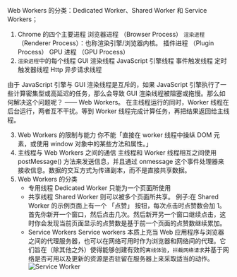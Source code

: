 Web Workers 的分类：Dedicated Worker、Shared Worker 和 Service Workers；

1. Chrome 的四个主要进程
   浏览器进程 （Browser Process）
   `渲染进程` （Renderer Process）：也称渲染引擎/浏览器内核。
   插件进程 （Plugin Process）
   GPU 进程 （GPU Process）
2. `渲染进程`中的每个线程
   GUI 渲染线程
   JavaScript 引擎线程
   事件触发线程
   定时触发器线程
   Http 异步请求线程

由于 JavaScript 引擎与 GUI 渲染线程是互斥的，如果 JavaScript 引擎执行了一些计算密集型或高延迟的任务，那么会导致 GUI 渲染线程被阻塞或拖慢。那么如何解决这个问题呢？ —— Web Workers。
在主线程运行的同时，Worker 线程在后台运行，两者互不干扰。等到 Worker 线程完成计算任务，再把结果返回给主线程。

3. Web Workers 的限制与能力
   你不能「直接在 worker 线程中操纵 DOM 元素，或使用 window 对象中的某些方法和属性。」
4. 主线程与 Web Workers 之间的通信
   主线程和 Worker 线程相互之间使用 postMessage() 方法来发送信息，并且通过 onmessage 这个事件处理器来接收信息。数据的交互方式为传递副本，而不是直接共享数据。
5. Web Workers 的分类
   - 专用线程 Dedicated Worker 只能为一个页面所使用
   - 共享线程 Shared Worker 则可以被多个页面所共享。
     例子:在 Shared Worker 的示例页面上有一个 「点赞」 按钮，每次点击时点赞数会加 1。首先你新开一个窗口，然后点击几次。然后新开另一个窗口继续点击，这时你会发现当前页面显示的点赞数是基于前一个页面的点赞数继续累加。
   - Service Workers
     Service workers 本质上充当 Web 应用程序与浏览器之间的代理服务器，也可以在网络可用时作为浏览器和网络间的代理。它们旨在（除其他之外）使得能够创建有效的`离线体验`，`拦截网络请求`并基于网络是否可用以及更新的资源是否驻留在服务器上来采取适当的动作。
     ![Service Worker](https://p1-jj.byteimg.com/tos-cn-i-t2oaga2asx/gold-user-assets/2020/6/24/172e3d66dc411bbe~tplv-t2oaga2asx-watermark.awebp)
